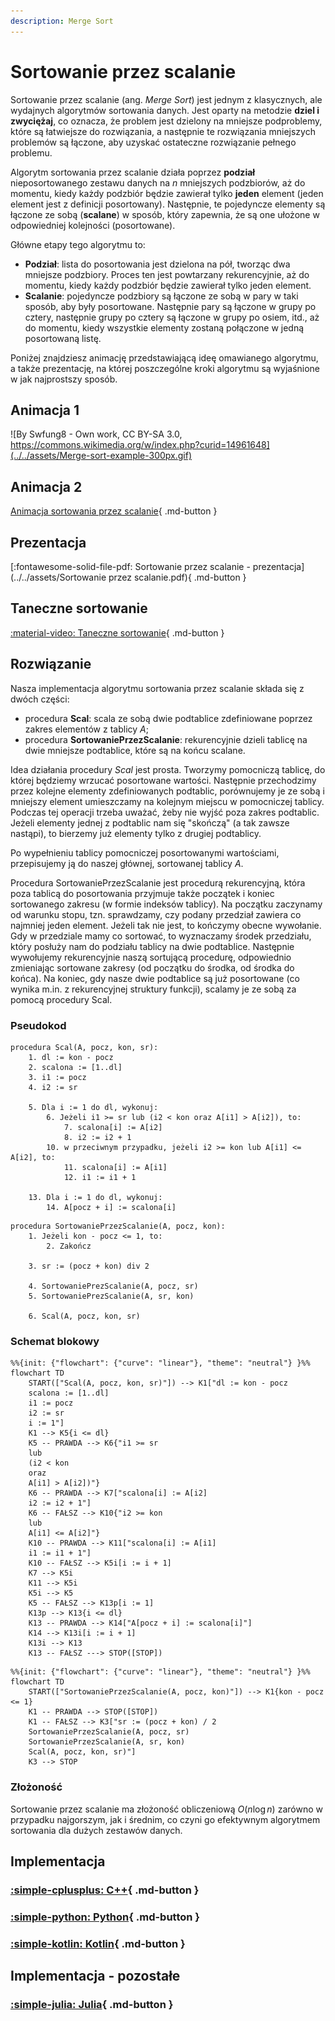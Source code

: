 ```yaml
---
description: Merge Sort
---
```


# Sortowanie przez scalanie

Sortowanie przez scalanie (ang. *Merge Sort*) jest jednym z klasycznych, ale wydajnych algorytmów sortowania danych. Jest oparty na metodzie **dziel i zwyciężaj**, co oznacza, że problem jest dzielony na mniejsze podproblemy, które są łatwiejsze do rozwiązania, a następnie te rozwiązania mniejszych problemów są łączone, aby uzyskać ostateczne rozwiązanie pełnego problemu.

Algorytm sortowania przez scalanie działa poprzez **podział** nieposortowanego zestawu danych na $n$ mniejszych podzbiorów, aż do momentu, kiedy każdy podzbiór będzie zawierał tylko **jeden** element (jeden element jest z definicji posortowany). Następnie, te pojedyncze elementy są łączone ze sobą (**scalane**) w sposób, który zapewnia, że są one ułożone w odpowiedniej kolejności (posortowane).

Główne etapy tego algorytmu to:

- **Podział**: lista do posortowania jest dzielona na pół, tworząc dwa mniejsze podzbiory. Proces ten jest powtarzany rekurencyjnie, aż do momentu, kiedy każdy podzbiór będzie zawierał tylko jeden element.
- **Scalanie**: pojedyncze podzbiory są łączone ze sobą w pary w taki sposób, aby były posortowane. Następnie pary są łączone w grupy po cztery, następnie grupy po cztery są łączone w grupy po osiem, itd., aż do momentu, kiedy wszystkie elementy zostaną połączone w jedną posortowaną listę.

Poniżej znajdziesz animację przedstawiającą ideę omawianego algorytmu, a także prezentację, na której poszczególne kroki algorytmu są wyjaśnione w jak najprostszy sposób.

## Animacja 1

![By Swfung8 - Own work, CC BY-SA 3.0, https://commons.wikimedia.org/w/index.php?curid=14961648](../../assets/Merge-sort-example-300px.gif)

## Animacja 2

[Animacja sortowania przez scalanie](https://www.youtube.com/watch?v=ZRPoEKHXTJg){ .md-button }

## Prezentacja

[:fontawesome-solid-file-pdf: Sortowanie przez scalanie - prezentacja](../../assets/Sortowanie przez scalanie.pdf){ .md-button }

## Taneczne sortowanie

[:material-video: Taneczne sortowanie](https://www.youtube.com/watch?v=XaqR3G_NVoo){ .md-button }

## Rozwiązanie

Nasza implementacja algorytmu sortowania przez scalanie składa się z dwóch części:

- procedura **Scal**: scala ze sobą dwie podtablice zdefiniowane poprzez zakres elementów z tablicy $A$;
- procedura **SortowaniePrzezScalanie**: rekurencyjnie dzieli tablicę na dwie mniejsze podtablice, które są na końcu scalane.

Idea działania procedury *Scal* jest prosta. Tworzymy pomocniczą tablicę, do której będziemy wrzucać posortowane wartości. Następnie przechodzimy przez kolejne elementy zdefiniowanych podtablic, porównujemy je ze sobą i mniejszy element umieszczamy na kolejnym miejscu w pomocniczej tablicy. Podczas tej operacji trzeba uważać, żeby nie wyjść poza zakres podtablic. Jeżeli elementy jednej z podtablic nam się "skończą" (a tak zawsze nastąpi), to bierzemy już elementy tylko z drugiej podtablicy.

Po wypełnieniu tablicy pomocniczej posortowanymi wartościami, przepisujemy ją do naszej głównej, sortowanej tablicy $A$.

Procedura SortowaniePrzezScalanie jest procedurą rekurencyjną, która poza tablicą do posortowania przyjmuje także początek i koniec sortowanego zakresu (w formie indeksów tablicy). Na początku zaczynamy od warunku stopu, tzn. sprawdzamy, czy podany przedział zawiera co najmniej jeden element. Jeżeli tak nie jest, to kończymy obecne wywołanie. Gdy w przedziale mamy co sortować, to wyznaczamy środek przedziału, który posłuży nam do podziału tablicy na dwie podtablice. Następnie wywołujemy rekurencyjnie naszą sortującą procedurę, odpowiednio zmieniając sortowane zakresy (od początku do środka, od środka do końca). Na koniec, gdy nasze dwie podtablice są już posortowane (co wynika m.in. z rekurencyjnej struktury funkcji), scalamy je ze sobą za pomocą procedury Scal.

### Pseudokod

```
procedura Scal(A, pocz, kon, sr):
    1. dl := kon - pocz
    2. scalona := [1..dl]
    3. i1 := pocz
    4. i2 := sr

    5. Dla i := 1 do dl, wykonuj:
        6. Jeżeli i1 >= sr lub (i2 < kon oraz A[i1] > A[i2]), to:
            7. scalona[i] := A[i2]
            8. i2 := i2 + 1
        10. w przeciwnym przypadku, jeżeli i2 >= kon lub A[i1] <= A[i2], to:
            11. scalona[i] := A[i1]
            12. i1 := i1 + 1

    13. Dla i := 1 do dl, wykonuj:
        14. A[pocz + i] := scalona[i]
```

```
procedura SortowaniePrzezScalanie(A, pocz, kon):
    1. Jeżeli kon - pocz <= 1, to:
        2. Zakończ

    3. sr := (pocz + kon) div 2
    
    4. SortowaniePrezScalanie(A, pocz, sr)
    5. SortowaniePrezScalanie(A, sr, kon)
    
    6. Scal(A, pocz, kon, sr)
```

### Schemat blokowy

```mermaid
%%{init: {"flowchart": {"curve": "linear"}, "theme": "neutral"} }%%
flowchart TD
    START(["Scal(A, pocz, kon, sr)"]) --> K1["dl := kon - pocz
    scalona := [1..dl]
    i1 := pocz
    i2 := sr
    i := 1"]
    K1 --> K5{i <= dl}
    K5 -- PRAWDA --> K6{"i1 >= sr
    lub
    (i2 < kon
    oraz
    A[i1] > A[i2])"}
    K6 -- PRAWDA --> K7["scalona[i] := A[i2]
    i2 := i2 + 1"]
    K6 -- FAŁSZ --> K10{"i2 >= kon
    lub
    A[i1] <= A[i2]"}
    K10 -- PRAWDA --> K11["scalona[i] := A[i1]
    i1 := i1 + 1"]
    K10 -- FAŁSZ --> K5i[i := i + 1]
    K7 --> K5i
    K11 --> K5i
    K5i --> K5
    K5 -- FAŁSZ --> K13p[i := 1]
    K13p --> K13{i <= dl}
    K13 -- PRAWDA --> K14["A[pocz + i] := scalona[i]"]
    K14 --> K13i[i := i + 1]
    K13i --> K13
    K13 -- FAŁSZ ---> STOP([STOP])
```

```mermaid
%%{init: {"flowchart": {"curve": "linear"}, "theme": "neutral"} }%%
flowchart TD
    START(["SortowaniePrzezScalanie(A, pocz, kon)"]) --> K1{kon - pocz <= 1}
    K1 -- PRAWDA --> STOP([STOP])
    K1 -- FAŁSZ --> K3["sr := (pocz + kon) / 2
    SortowaniePrzezScalanie(A, pocz, sr)
    SortowaniePrzezScalanie(A, sr, kon)
    Scal(A, pocz, kon, sr)"]
    K3 --> STOP
```

### Złożoność

Sortowanie przez scalanie ma złożoność obliczeniową $O(n\log{n})$ zarówno w przypadku najgorszym, jak i średnim, co czyni go efektywnym algorytmem sortowania dla dużych zestawów danych.

## Implementacja

### [:simple-cplusplus: C++](../../programming/c++/algorithms/sorting/merge-sort.md){ .md-button }

### [:simple-python: Python](../../programming/python/algorithms/sorting/merge-sort.md){ .md-button }

### [:simple-kotlin: Kotlin](../../programming/kotlin/algorithms/sorting/merge-sort.md){ .md-button }

## Implementacja - pozostałe

### [:simple-julia: Julia](../../programming/julia/algorithms/sorting/merge-sort.md){ .md-button }
